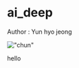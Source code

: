 # ai_deep

Author : Yun hyo jeong

!["chun"](https://item.kakaocdn.net/do/c5c470298d527ef65eb52883f0f186c48f324a0b9c48f77dbce3a43bd11ce785)

hello
